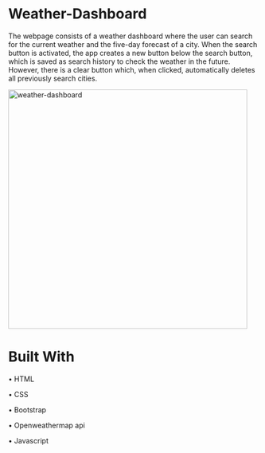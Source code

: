 # Weather-Dashboard

The webpage consists of a weather dashboard where the user can search for the current weather and the five-day forecast of a city. When the search button is activated, the app creates a new button below the search button, which is saved as search history to check the weather in the future. However, there is a clear button which, when clicked, automatically deletes all previously search cities.


<img width="480" alt="weather-dashboard" src="https://user-images.githubusercontent.com/61811579/89972620-18654200-dc13-11ea-9f0c-f266e611d272.png">


# Built With

•    HTML

•    CSS 

•    Bootstrap

•    Openweathermap api

•    Javascript

